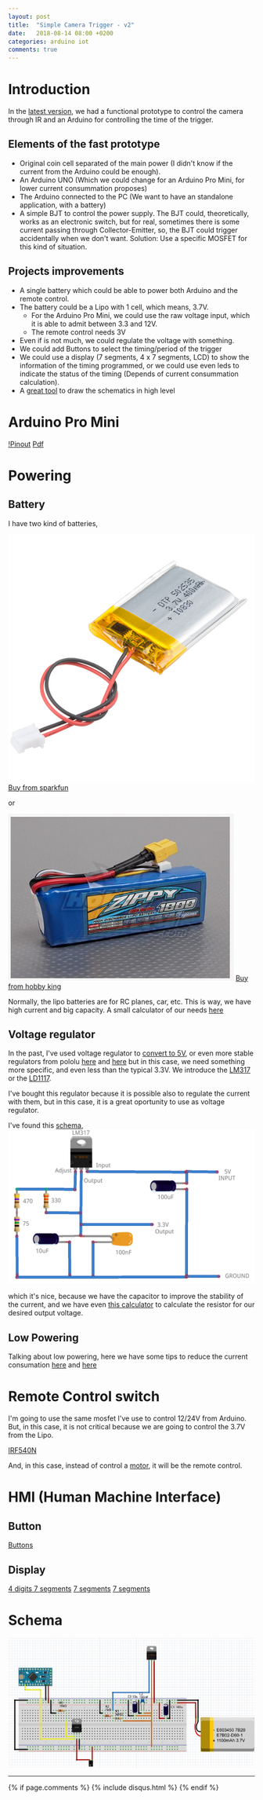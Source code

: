 ```yaml
---
layout: post
title:  "Simple Camera Trigger - v2"
date:   2018-08-14 08:00 +0200
categories: arduino iot
comments: true
---
```


# Introduction
In the [latest version](https://aherrero.github.io/arduino/iot/2018/08/14/SimpleCameraTrigger.html), we had a functional prototype to control the camera through IR and an Arduino for controlling the time of the trigger.

## Elements of the fast prototype
- Original coin cell separated of the main power (I didn't know if the current from the Arduino could be enough).
- An Arduino UNO (Which we could change for an Arduino Pro Mini, for lower current consummation proposes)
- The Arduino connected to the PC (We want to have an standalone application, with a battery)
- A simple BJT to control the power supply. The BJT could, theoretically, works as an electronic switch, but for real, sometimes there is some current passing through Collector-Emitter, so, the BJT could trigger accidentally when we don't want. Solution: Use a specific MOSFET for this kind of situation.

## Projects improvements
- A single battery which could be able to power both Arduino and the remote control.
- The battery could be a Lipo with 1 cell, which means, 3.7V.
    - For the Arduino Pro Mini, we could use the raw voltage input, which it is able to admit between 3.3 and 12V.
    - The remote control needs 3V
- Even if is not much, we could regulate the voltage with something.
- We could add Buttons to select the timing/period of the trigger
- We could use a display (7 segments, 4 x 7 segments, LCD) to show the information of the timing programmed, or we could use even leds to indicate the status of the timing (Depends of current consummation calculation).
- A [great tool](http://fritzing.org/home/) to draw the schematics in high level

# Arduino Pro Mini
[!Pinout](/assets/cam01/arduino-pinout.jpg)
[Pdf](https://cdn.sparkfun.com/datasheets/Dev/Arduino/Boards/ProMini8MHzv1.pdf)

# Powering
## Battery
I have two kind of batteries,

![power1](/assets/cam01/power1.jpg)
[Buy from sparkfun](https://www.sparkfun.com/products/13851)

or

![power2](/assets/cam01/power2.jpg)
[Buy from hobby king](https://hobbyking.com/en_us/zippy-flightmax-1800mah-3s1p-20c.html?___store=en_us)

Normally, the lipo batteries are for RC planes, car, etc. This is way, we have high current and big capacity.
A small calculator of our needs [here](http://multicopter.forestblue.nl/lipo_need_calculator.html)

## Voltage regulator
In the past, I've used voltage regulator to [convert to 5V](https://www.sparkfun.com/products/107), or even more stable regulators from pololu [here](https://www.pololu.com/product/2562) and [here](https://www.pololu.com/product/2119) but in this case, we need something more specific, and even less than the typical 3.3V. We introduce the [LM317](https://www.onsemi.com/pub/Collateral/LM317-D.PDF) or the [LD1117](https://www.sparkfun.com/datasheets/Components/LD1117V33.pdf).

I've bought this regulator because it is possible also to regulate the current with them, but in this case, it is a great oportunity to use as voltage regulator.

I've found this [schema](https://microcontrollerelectronics.com/lm317-3-3v-source/),
![lm317_schema.png](/assets/cam01/lm317_schema.png)

which it's nice, because we have the capacitor to improve the stability of the current, and we have even [this calculator](http://www.reuk.co.uk/wordpress/electric-circuit/lm317-voltage-calculator/) to calculate the resistor for our desired output voltage.

## Low Powering
Talking about low powering, here we have some tips to reduce the current consumation
[here](http://www.home-automation-community.com/arduino-low-power-how-to-run-atmega328p-for-a-year-on-coin-cell-battery/) and [here](https://www.gammon.com.au/power)

# Remote Control switch
I'm going to use the same mosfet I've use to control 12/24V from Arduino. But, in this case, it is not critical because we are going to control the 3.7V from the Lipo.

[IRF540N](https://www.infineon.com/dgdl/irf540n.pdf?fileId=5546d462533600a4015355e396cb199f)

And, in this case, instead of control a [motor](http://bildr.org/2012/03/rfp30n06le-arduino/), it will be the remote control.

# HMI (Human Machine Interface)

## Button
[Buttons](https://www.arduino.cc/en/Tutorial/Button)

## Display
[4 digits 7 segments](https://www.hackster.io/SAnwandter1/programming-4-digit-7-segment-led-display-2d33f8)
[7 segments](https://www.allaboutcircuits.com/projects/interface-a-seven-segment-display-to-an-arduino/)
[7 segments](http://elcajondeardu.blogspot.com/2014/04/display-de-7-segmentos-1-digito.html)

# Schema
![quickSchema.jpg](/assets/cam01/quickSchema.jpg)

***

{% if page.comments %}
{% include disqus.html %}
{% endif %}
